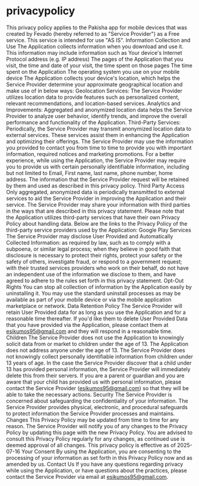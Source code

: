 # privacypolicy
This privacy policy applies to the Pakisha app  for mobile devices that was created by Fevado (hereby referred to as "Service Provider") as a Free service. This service is intended for use "AS IS".   Information Collection and Use The Application collects information when you download and use it. This information may include information such as  Your device's Internet Protocol address (e.g. IP address) The pages of the Application that you visit, the time and date of your visit, the time spent on those pages The time spent on the Application The operating system you use on your mobile device  The Application collects your device's location, which helps the Service Provider determine your approximate geographical location and make use of in below ways:  Geolocation Services: The Service Provider utilizes location data to provide features such as personalized content, relevant recommendations, and location-based services. Analytics and Improvements: Aggregated and anonymized location data helps the Service Provider to analyze user behavior, identify trends, and improve the overall performance and functionality of the Application. Third-Party Services: Periodically, the Service Provider may transmit anonymized location data to external services. These services assist them in enhancing the Application and optimizing their offerings.  The Service Provider may use the information you provided to contact you from time to time to provide you with important information, required notices and marketing promotions.   For a better experience, while using the Application, the Service Provider may require you to provide us with certain personally identifiable information, including but not limited to Email, First name, last name, phone number, home address. The information that the Service Provider request will be retained by them and used as described in this privacy policy.   Third Party Access Only aggregated, anonymized data is periodically transmitted to external services to aid the Service Provider in improving the Application and their service. The Service Provider may share your information with third parties in the ways that are described in this privacy statement.   Please note that the Application utilizes third-party services that have their own Privacy Policy about handling data. Below are the links to the Privacy Policy of the third-party service providers used by the Application:  Google Play Services  The Service Provider may disclose User Provided and Automatically Collected Information:  as required by law, such as to comply with a subpoena, or similar legal process; when they believe in good faith that disclosure is necessary to protect their rights, protect your safety or the safety of others, investigate fraud, or respond to a government request; with their trusted services providers who work on their behalf, do not have an independent use of the information we disclose to them, and have agreed to adhere to the rules set forth in this privacy statement.  Opt-Out Rights You can stop all collection of information by the Application easily by uninstalling it. You may use the standard uninstall processes as may be available as part of your mobile device or via the mobile application marketplace or network.   Data Retention Policy The Service Provider will retain User Provided data for as long as you use the Application and for a reasonable time thereafter. If you'd like them to delete User Provided Data that you have provided via the Application, please contact them at esikumos95@gmail.com and they will respond in a reasonable time.   Children The Service Provider does not use the Application to knowingly solicit data from or market to children under the age of 13.   The Application does not address anyone under the age of 13. The Service Provider does not knowingly collect personally identifiable information from children under 13 years of age. In the case the Service Provider discover that a child under 13 has provided personal information, the Service Provider will immediately delete this from their servers. If you are a parent or guardian and you are aware that your child has provided us with personal information, please contact the Service Provider (esikumos95@gmail.com) so that they will be able to take the necessary actions.   Security The Service Provider is concerned about safeguarding the confidentiality of your information. The Service Provider provides physical, electronic, and procedural safeguards to protect information the Service Provider processes and maintains.   Changes This Privacy Policy may be updated from time to time for any reason. The Service Provider will notify you of any changes to the Privacy Policy by updating this page with the new Privacy Policy. You are advised to consult this Privacy Policy regularly for any changes, as continued use is deemed approval of all changes.   This privacy policy is effective as of 2025-07-16   Your Consent By using the Application, you are consenting to the processing of your information as set forth in this Privacy Policy now and as amended by us.   Contact Us If you have any questions regarding privacy while using the Application, or have questions about the practices, please contact the Service Provider via email at esikumos95@gmail.com.
